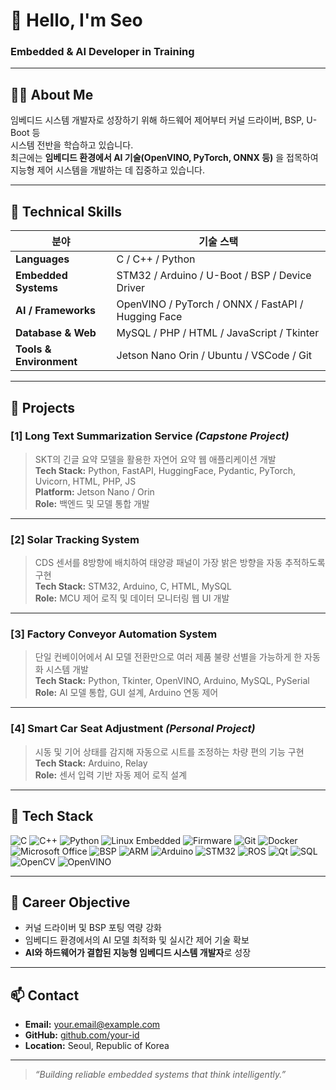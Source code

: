 # 👋 Hello, I'm Seo  
### Embedded & AI Developer in Training

---

## 👨‍💻 About Me
임베디드 시스템 개발자로 성장하기 위해 하드웨어 제어부터 커널 드라이버, BSP, U-Boot 등  
시스템 전반을 학습하고 있습니다.  
최근에는 **임베디드 환경에서 AI 기술(OpenVINO, PyTorch, ONNX 등)** 을 접목하여  
지능형 제어 시스템을 개발하는 데 집중하고 있습니다.

---

## 🧠 Technical Skills

| 분야 | 기술 스택 |
|------|------------|
| **Languages** | C / C++ / Python |
| **Embedded Systems** | STM32 / Arduino / U-Boot / BSP / Device Driver |
| **AI / Frameworks** | OpenVINO / PyTorch / ONNX / FastAPI / Hugging Face |
| **Database & Web** | MySQL / PHP / HTML / JavaScript / Tkinter |
| **Tools & Environment** | Jetson Nano Orin / Ubuntu / VSCode / Git |

---

## 📂 Projects

### [1] Long Text Summarization Service *(Capstone Project)*
> SKT의 긴글 요약 모델을 활용한 자연어 요약 웹 애플리케이션 개발  
> **Tech Stack:** Python, FastAPI, HuggingFace, Pydantic, PyTorch, Uvicorn, HTML, PHP, JS  
> **Platform:** Jetson Nano / Orin  
> **Role:** 백엔드 및 모델 통합 개발  

---

### [2] Solar Tracking System
> CDS 센서를 8방향에 배치하여 태양광 패널이 가장 밝은 방향을 자동 추적하도록 구현  
> **Tech Stack:** STM32, Arduino, C, HTML, MySQL  
> **Role:** MCU 제어 로직 및 데이터 모니터링 웹 UI 개발  

---

### [3] Factory Conveyor Automation System
> 단일 컨베이어에서 AI 모델 전환만으로 여러 제품 불량 선별을 가능하게 한 자동화 시스템 개발  
> **Tech Stack:** Python, Tkinter, OpenVINO, Arduino, MySQL, PySerial  
> **Role:** AI 모델 통합, GUI 설계, Arduino 연동 제어  

---

### [4] Smart Car Seat Adjustment *(Personal Project)*
> 시동 및 기어 상태를 감지해 자동으로 시트를 조정하는 차량 편의 기능 구현  
> **Tech Stack:** Arduino, Relay  
> **Role:** 센서 입력 기반 자동 제어 로직 설계  

---

## 🧠 Tech Stack

![C](https://img.shields.io/badge/C-00599C?logo=c&logoColor=white)
![C++](https://img.shields.io/badge/C++-00599C?logo=cplusplus&logoColor=white)
![Python](https://img.shields.io/badge/Python-3776AB?logo=python&logoColor=white)
![Linux Embedded](https://img.shields.io/badge/Linux_Embedded-000000?logo=linux&logoColor=white)
![Firmware](https://img.shields.io/badge/Firmware-6E6E6E)
![Git](https://img.shields.io/badge/Git-F05032?logo=git&logoColor=white)
![Docker](https://img.shields.io/badge/Docker-2496ED?logo=docker&logoColor=white)
![Microsoft Office](https://img.shields.io/badge/Microsoft_Office-D83B01?logo=microsoftoffice&logoColor=white)
![BSP](https://img.shields.io/badge/BSP-0078D7)
![ARM](https://img.shields.io/badge/ARM-0091BD?logo=arm&logoColor=white)
![Arduino](https://img.shields.io/badge/Arduino-00979D?logo=arduino&logoColor=white)
![STM32](https://img.shields.io/badge/STM32-03234B?logo=STMicroelectronics&logoColor=white)
![ROS](https://img.shields.io/badge/ROS-22314E?logo=ros&logoColor=white)
![Qt](https://img.shields.io/badge/Qt-41CD52?logo=qt&logoColor=white)
![SQL](https://img.shields.io/badge/SQL-336791?logo=postgresql&logoColor=white)
![OpenCV](https://img.shields.io/badge/OpenCV-5C3EE8?logo=opencv&logoColor=white)
![OpenVINO](https://img.shields.io/badge/OpenVINO-0092D0?logo=openvino&logoColor=white)

---

## 🎯 Career Objective
- 커널 드라이버 및 BSP 포팅 역량 강화  
- 임베디드 환경에서의 AI 모델 최적화 및 실시간 제어 기술 확보  
- **AI와 하드웨어가 결합된 지능형 임베디드 시스템 개발자**로 성장  

---

## 📫 Contact
- **Email:** your.email@example.com  
- **GitHub:** [github.com/your-id](https://github.com/your-id)  
- **Location:** Seoul, Republic of Korea  

---

> *“Building reliable embedded systems that think intelligently.”*
